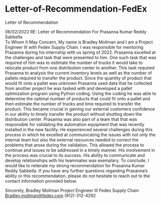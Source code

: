 # Letter-of-Recommendation-FedEx
Letter of Recommendation

06/02/2022
RE: Letter of Recommendation For Prasanna Kumar Reddy Sabbella <br>
To Whom It May Concern,
My name is Bradley Mollman and I am a Project Engineer III with Fedex Supply Chain. I was responsible
for mentoring Prasanna during his internship with us spring of 2022. Prasanna excelled at the challenges
and task that were presented to him. One such task that was required of him was to estimate the
number of trucks it would take to relocate product from one distribution center to another. This task
required Prasanna to analysis the current inventory levels as well as the number of pallets required to
transfer the product. Since the quantity of product that would fit onto a pallet was unknown Prasanna
used data that he collected from another project he was tasked with and developed a pallet
optimization program using Python coding. Using the coding he was able to determine the optimal
number of products that could fit onto a pallet and then estimate the number of trucks and time
required to transfer the product. This became crucial in gaining our external customers confidence in
our ability to timely transfer the product without shutting down the distribution center.
Prasanna was also part of a team that that was responsible for validating the automation equipment
that was recently installed in the new facility. He experienced several challenges during this process in
which he excelled at communicating the issues with not only the internal team but also the external
resources needed to correct the problems that arose during the validation. This allowed the process to
continue and issues to be addressed in a timely manner. His involvement in the process was crucial to its
success. His ability to communicate and develop relationships with his teammates was exemplary.
To conclude, I would like to reiterate my strong recommendation for Prasanna Kumar Reddy Sabbella. If
you have any further questions regarding Prasanna’s ability or this recommendation, please do not
hesitate to reach out to the contact information provided below.

Sincerely,
Bradley Mollman
Project Engineer III
Fedex Supply Chain
Bradley.mollman@fedex.com
(912)-312-4292
